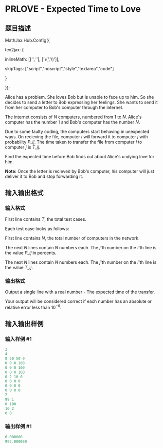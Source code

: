 # PRLOVE - Expected Time to Love

## 题目描述

MathJax.Hub.Config({

tex2jax: {

inlineMath: [['$','$'], ['\\(','\\)']],

skipTags: ["script","noscript","style","textarea","code"]

}

});

Alice has a problem. She loves Bob but is unable to face up to him. So she decides to send a letter to Bob expressing her feelings. She wants to send it from her computer to Bob's computer through the internet.

The internet consists of $N$ computers, numbered from $1$ to $N$. Alice's computer has the number $1$ and Bob's computer has the number $N$.

Due to some faulty coding, the computers start behaving in unexpected ways. On recieving the file, computer $i$ will forward it to computer $j$ with probability $P\_{ij}$. The time taken to transfer the file from computer $i$ to computer $j$ is $T\_{ij}$.

Find the expected time before Bob finds out about Alice's undying love for him.

**Note:** Once the letter is recieved by Bob's computer, his computer will just deliver it to Bob and stop forwarding it.

## 输入输出格式

### 输入格式

First line contains $T$, the total test cases.

Each test case looks as follows:

First line contains $N$, the total number of computers in the network.

The next $N$ lines contain $N$ numbers each. The $j$'th number on the $i$'th line is the value $P\_{ij}$ in percents.

The next $N$ lines contain $N$ numbers each. The $j$'th number on the $i$'th line is the value $T\_{ij}$.

### 输出格式

Output a single line with a real number - The expected time of the transfer.

Your output will be considered correct if each number has an absolute or relative error less than $10^{-6}$.

## 输入输出样例

### 输入样例 #1

```cpp
2
4
0 50 50 0
0 0 0 100
0 0 0 100
0 0 0 100
0 2 10 0
0 0 0 0
0 0 0 0
0 0 0 0
2
99 1
0 100
10 2
0 0
```


### 输出样例 #1

```cpp
6.000000
992.000000
```



